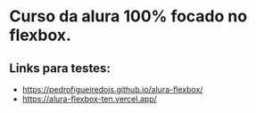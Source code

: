 # Curso da alura 100% focado no flexbox.

## Links para testes:

* https://pedrofigueiredojs.github.io/alura-flexbox/
* https://alura-flexbox-ten.vercel.app/